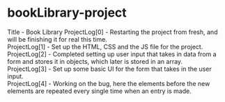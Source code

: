 # bookLibrary-project
Title - Book Library
ProjectLog[0] - Restarting the project from fresh, and will be finishing it for real this time. </br>
ProjectLog[1] - Set up the HTML, CSS and the JS file for the project. </br>
ProjectLog[2] - Completed setting up user input that takes in data from a form and stores it in objects, which later is stored in an array. </br>
ProjectLog[3] - Set up some basic UI for the form that takes in the user input. </br>
ProjectLog[4] - Working on the bug, here the elements before the new elements are repeated every single time when an entry is made. </br>